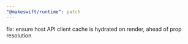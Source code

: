 ```yaml
---
"@makeswift/runtime": patch
---
```


fix: ensure host API client cache is hydrated on render, ahead of prop resolution
